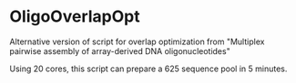 # OligoOverlapOpt
Alternative version of script for overlap optimization from "Multiplex pairwise assembly of array-derived DNA oligonucleotides"

Using 20 cores, this script can prepare a 625 sequence pool in 5 minutes.
